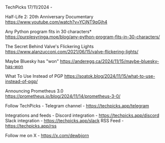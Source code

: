 TechPicks 17/11/2024 -

Half-Life 2: 20th Anniversary Documentary
https://www.youtube.com/watch?v=YCjNT9qGjh4

Any Python program fits in 30 characters*
https://purplesyringa.moe/blog/any-python-program-fits-in-30-characters/

The Secret Behind Valve's Flickering Lights
https://www.alanzucconi.com/2021/06/15/valve-flickering-lights/

Maybe Bluesky has "won"
https://anderegg.ca/2024/11/15/maybe-bluesky-has-won

What To Use Instead of PGP
https://soatok.blog/2024/11/15/what-to-use-instead-of-pgp/

Announcing Prometheus 3.0
https://prometheus.io/blog/2024/11/14/prometheus-3-0/

Follow TechPicks -
Telegram channel - https://techpicks.app/telegram

Integrations and feeds -
Discord integration - https://techpicks.app/discord
Slack integration - https://techpicks.app/slack
RSS Feed - https://techpicks.app/rss

Follow me on X - https://x.com/dewbjorn